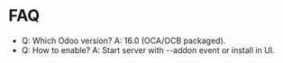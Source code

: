 # FAQ

- Q: Which Odoo version? A: 16.0 (OCA/OCB packaged).
- Q: How to enable? A: Start server with --addon event or install in UI.
